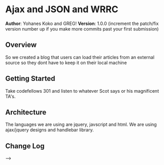# Ajax and JSON and WRRC 

**Author**: Yohanes Koko and GREG!
**Version**: 1.0.0 (increment the patch/fix version number up if you make more commits past your first submission)

## Overview
<!-- Provide a high level overview of what this application is and why you are building it, beyond the fact that it's an assignment for a Code Fellows 301 class. (i.e. What's your problem domain?) -->
So we created a blog that users can load their articles from an external source so they dont have to keep it on their local machine

## Getting Started
<!-- What are the steps that a user must take in order to build this app on their own machine and get it running? -->
Take codefellows 301 and listen to whatever Scot says or his magnificent TA's.

## Architecture
<!-- Provide a detailed description of the application design. What technologies (languages, libraries, etc) you're using, and any other relevant design information. -->
The languages we are using are jquery, javscript and html. We are using ajax/jquery designs and handlebar library.
## Change Log
<!-- Use this are to document the iterative changes made to your application as each feature is successfully implemented. Use time stamps. Here's an examples:

12-12-2017 10:44am- added json scripts 
12-12-2017 11:44am- added data to local storage
12-12-2-2017 1:00pm- parsed raw data using JSON

## Credits and Collaborations
Big shout out to Scott, Katherine, Ed, Jesus, and the youtube lab lecture pt. 3
https://www.youtube.com/watch?v=kFL6XbtBQFM&index=16&list=PLVngfM2hsbi_BtpPDYC_QMraVWvxcCz1W

<!-- Give credit (and a link) to other people or resources that helped you build this application. -->
-->